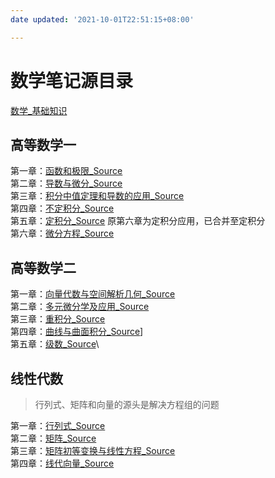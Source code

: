 ```yaml
---
date updated: '2021-10-01T22:51:15+08:00'

---
```


# 数学笔记源目录

[数学_基础知识](数学_基础知识.md)

## 高等数学一

第一章：[函数和极限_Source](高等数学一/函数和极限/函数和极限_Source.md)\
第二章：[导数与微分_Source](高等数学一/导数与微分/导数与微分_Source.md)\
第三章：[积分中值定理和导数的应用_Source](高等数学一/积分中值定理和导数的应用/积分中值定理和导数的应用_Source.md)\
第四章：[不定积分_Source](高等数学一/不定积分/不定积分_Source.md)\
第五章：[定积分_Source](高等数学一/定积分/定积分_Source.md)
原第六章为定积分应用，已合并至定积分\
第六章：[微分方程_Source](高等数学一/微分方程/微分方程_Source.md)

## 高等数学二

第一章：[向量代数与空间解析几何_Source](高等数学二/向量代数与空间解析几何/向量代数与空间解析几何_Source.md)\
第二章：[多元微分学及应用_Source](高等数学二/多元微分学及应用/多元微分学及应用_Source.md)\
第三章：[重积分_Source](高等数学二/重积分/重积分_Source.md)\
第四章：[曲线与曲面积分_Source](高等数学二/曲线与曲面积分/曲线与曲面积分_Source.md)]\
第五章：[级数_Source](高等数学二/级数/级数_Source.md)\

## 线性代数

> 行列式、矩阵和向量的源头是解决方程组的问题

第一章：[行列式_Source](线性代数/行列式/行列式_Source.md)\
第二章：[矩阵_Source](线性代数/矩阵/矩阵_Source.md)\
第三章：[矩阵初等变换与线性方程_Source](线性代数/矩阵初等变换与线性方程/矩阵初等变换与线性方程_Source.md)\
第四章：[线代向量_Source](线性代数/向量/线代向量_Source.md)

